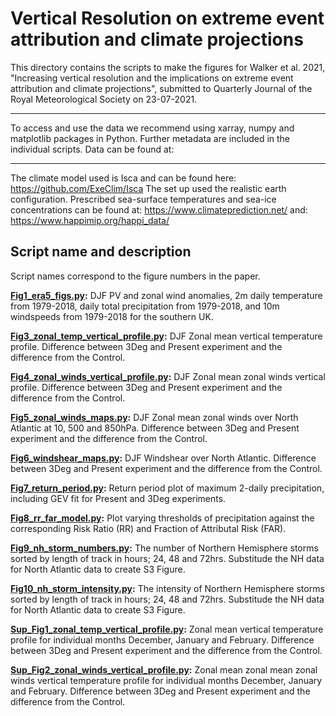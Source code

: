 # Vertical Resolution on extreme event attribution and climate projections

This directory contains the scripts to make the figures for Walker et al. 2021, "Increasing vertical resolution and the implications on extreme event attribution and climate projections", submitted to Quarterly Journal of the Royal Meteorological Society on 23-07-2021.

***

To access and use the data we recommend using xarray, numpy and matplotlib packages in Python. Further metadata are included in the individual scripts. Data can be found at:

***

The climate model used is Isca and can be found here: https://github.com/ExeClim/Isca 
The set up used the realistic earth configuration. Prescribed sea-surface temperatures and sea-ice concentrations can be found at: 
https://www.climateprediction.net/
and:
https://www.happimip.org/happi_data/

## Script name and description

Script names correspond to the figure numbers in the paper. 

**[Fig1_era5_figs.py](Fig1_era5_figs.py):**
DJF PV and zonal wind anomalies, 2m daily temperature from 1979-2018, daily total precipitation from 1979-2018, and 10m windspeeds from 1979-2018 for the southern UK.
  
**[Fig3_zonal_temp_vertical_profile.py](Fig3_zonal_temp_vertical_profile.py):**
DJF Zonal mean vertical temperature profile. Difference between 3Deg and Present experiment and the difference from the Control.

**[Fig4_zonal_winds_vertical_profile.py](Fig4_zonal_winds_vertical_profile.py):**
DJF Zonal mean zonal winds vertical profile. Difference between 3Deg and Present experiment and the difference from the Control.
  
**[Fig5_zonal_winds_maps.py](Fig5_zonal_winds_maps.py):**
DJF Zonal mean zonal winds over North Atlantic at 10, 500 and 850hPa. Difference between 3Deg and Present experiment and the difference from the Control.

**[Fig6_windshear_maps.py](Fig6_windshear_maps.py):**
DJF Windshear over North Atlantic. Difference between 3Deg and Present experiment and the difference from the Control.

**[Fig7_return_period.py](Fig7_return_period.py):**
Return period plot of maximum 2-daily precipitation, including GEV fit for Present and 3Deg experiments.
  
**[Fig8_rr_far_model.py](Fig8_rr_far_model.py):**
Plot varying thresholds of precipitation against the corresponding Risk Ratio (RR) and Fraction of Attributal Risk (FAR).
  
**[Fig9_nh_storm_numbers.py](Fig9_nh_storm_numbers.py):**
The number of Northern Hemisphere storms sorted by length of track in hours; 24, 48 and 72hrs. Substitude the NH data for North Atlantic data to create S3 Figure.

**[Fig10_nh_storm_intensity.py](Fig10_nh_storm_intensity.py):**
The intensity of Northern Hemisphere storms sorted by length of track in hours; 24, 48 and 72hrs. Substitude the NH data for North Atlantic data to create S3 Figure.

**[Sup_Fig1_zonal_temp_vertical_profile.py](Sup_Fig1_zonal_temp_vertical_profile.py):**
Zonal mean vertical temperature profile for individual months December, January and February. Difference between 3Deg and Present experiment and the difference from the Control.
  
**[Sup_Fig2_zonal_winds_vertical_profile.py](Sup_Fig2_zonal_winds_vertical_profile.py):**
Zonal mean zonal mean zonal winds vertical temperature profile for individual months December, January and February. Difference between 3Deg and Present experiment and the difference from the Control.
